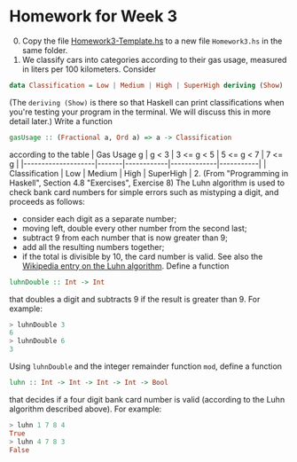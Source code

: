 

# Homework for Week 3
0. Copy the file [Homework3-Template.hs](Homework3/Homework3-Template.hs) to a new file `Homework3.hs` in the same folder.
1. We classify cars into categories according to their gas usage, measured in liters per 100 kilometers.
Consider
```haskell
data Classification = Low | Medium | High | SuperHigh deriving (Show)
```
(The `deriving (Show)` is there so that Haskell can print classifications when you're testing your program in the terminal. We will discuss this in more detail later.)
Write a function
```haskell
gasUsage :: (Fractional a, Ord a) => a -> Classification
```
according to the table
| Gas Usage g        | g < 3 | 3 <= g < 5 |  5 <= g < 7 | 7 <= g    |
|--------------------|-------|------------|-------------|-----------|
| Classification     | Low   | Medium     | High        | SuperHigh |
2. (From "Programming in Haskell", Section 4.8 "Exercises", Exercise 8)
The Luhn algorithm is used to check bank card numbers for simple errors such as mistyping a digit, and proceeds as follows:
- consider each digit as a separate number;
- moving left, double every other number from the second last;
- subtract 9 from each number that is now greater than 9;
- add all the resulting numbers together;
- if the total is divisible by 10, the card number is valid.
See also the [Wikipedia entry on the Luhn algorithm](https://en.wikipedia.org/wiki/Luhn_algorithm).
Define a function
```haskell
luhnDouble :: Int -> Int
```
that doubles a digit and
subtracts 9 if the result is greater than 9. For example:
```hs
> luhnDouble 3
6
> luhnDouble 6
3
```
Using `luhnDouble` and the integer remainder function `mod`, define a function
```haskell
luhn :: Int -> Int -> Int -> Int -> Bool
```
that decides if a four digit bank card number is valid (according to the Luhn algorithm described above).
For example:
```hs
> luhn 1 7 8 4
True
> luhn 4 7 8 3
False
```
